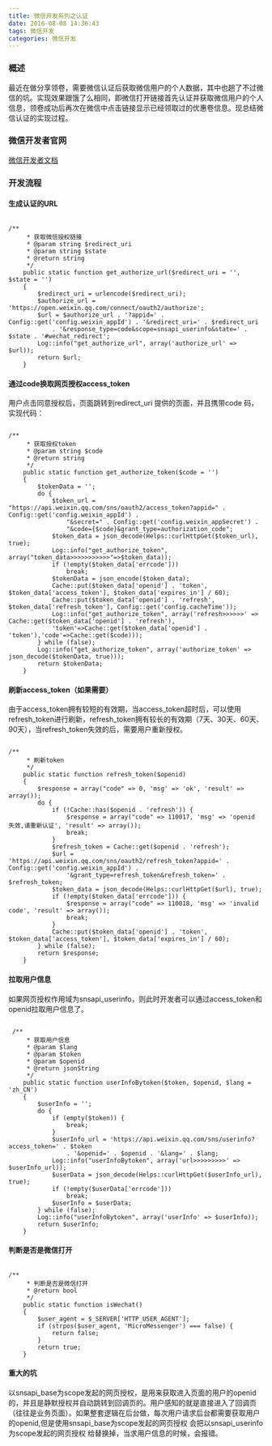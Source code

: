 ```yaml
---
title: 微信开发系列之认证
date: 2016-08-08 14:36:43
tags: 微信开发
categories: 微信开发
---
```


### 概述
最近在做分享领卷，需要微信认证后获取微信用户的个人数据，其中也趟了不过微信的坑。实现效果跟饿了么相同，即微信打开链接首先认证并获取微信用户的个人信息，领卷成功后再次在微信中点击链接显示已经领取过的优惠卷信息。现总结微信认证的实现过程。

<!--more-->

### 微信开发者官网
[微信开发者文档](https://mp.weixin.qq.com/wiki/home/index.html)

### 开发流程

#### 生成认证的URL
<pre><code>
/**
     * 获取微信授权链接
     * @param string $redirect_uri
     * @param string $state
     * @return string
     */
    public static function get_authorize_url($redirect_uri = '', $state = '')
    {
        $redirect_uri = urlencode($redirect_uri);
        $authorize_url = 'https://open.weixin.qq.com/connect/oauth2/authorize';
        $url = $authorize_url . '?appid=' . Config::get('config.weixin_appId') . '&redirect_uri=' . $redirect_uri
            . '&response_type=code&scope=snsapi_userinfo&state=' . $state . '#wechat_redirect';
        Log::info("get_authorize_url", array('authorize_url' => $url));
        return $url;
    }
</code></pre>

#### 通过code换取网页授权access_token
用户点击同意授权后，页面跳转到redirect_uri 提供的页面，并且携带code 码，实现代码：
<pre><code>
/**
     * 获取授权token
     * @param string $code
     * @return string
     */
    public static function get_authorize_token($code = '')
    {
        $tokenData = '';
        do {
            $token_url = "https://api.weixin.qq.com/sns/oauth2/access_token?appid=" . Config::get('config.weixin_appId') .
                "&secret=" . Config::get('config.weixin_appSecret') .
                "&code={$code}&grant_type=authorization_code";
            $token_data = json_decode(Helps::curlHttpGet($token_url), true);
            Log::info("get_authorize_token", array("token_data>>>>>>>>>>>"=>$token_data));
            if (!empty($token_data['errcode']))
                break;
            $tokenData = json_encode($token_data);
            Cache::put($token_data['openid'] . 'token', $token_data['access_token'], $token_data['expires_in'] / 60);
            Cache::put($token_data['openid'] . 'refresh', $token_data['refresh_token'], Config::get('config.cacheTime'));
            Log::info("get_authorize_token", array('refresh>>>>>>' => Cache::get($token_data['openid'] . 'refresh'),
            'token'=>Cache::get($token_data['openid'] . 'token'),'code'=>Cache::get($code)));
        } while (false);
        Log::info("get_authorize_token", array('authorize_token' => json_decode($tokenData, true)));
        return $tokenData;
    }
</pre></code>

#### 刷新access_token（如果需要）
由于access_token拥有较短的有效期，当access_token超时后，可以使用refresh_token进行刷新，refresh_token拥有较长的有效期（7天、30天、60天、90天），当refresh_token失效的后，需要用户重新授权。
<pre><code>
/**
     * 刷新token
     */
    public static function refresh_token($openid)
    {
        $response = array("code" => 0, 'msg' => 'ok', 'result' => array());
        do {
            if (!Cache::has($openid . 'refresh')) {
                $response = array("code" => 110017, 'msg' => 'openid 失效,请重新认证', 'result' => array());
                break;
            }
            $refresh_token = Cache::get($openid . 'refresh');
            $url = 'https://api.weixin.qq.com/sns/oauth2/refresh_token?appid=' . Config::get('config.weixin_appId') .
                '&grant_type=refresh_token&refresh_token=' . $refresh_token;
            $token_data = json_decode(Helps::curlHttpGet($url), true);
            if (!empty($token_data['errcode'])) {
                $response = array("code" => 110018, 'msg' => 'invalid code', 'result' => array());
                break;
            }
            Cache::put($token_data['openid'] . 'token', $token_data['access_token'], $token_data['expires_in'] / 60);
        } while (false);
        return $response;
    }
</pre></code>

#### 拉取用户信息
如果网页授权作用域为snsapi_userinfo，则此时开发者可以通过access_token和openid拉取用户信息了。
<pre><code>
 /**
     * 获取用户信息
     * @param $lang
     * @param $token
     * @param $openid
     * @return jsonString
     */
    public static function userInfoBytoken($token, $openid, $lang = 'zh_CN')
    {
        $userInfo = '';
        do {
            if (empty($token)) {
                break;
            }
            $userInfo_url = 'https://api.weixin.qq.com/sns/userinfo?access_token=' . $token
                . '&openid=' . $openid . '&lang=' . $lang;
            Log::info("userInfoBytoken", array('url>>>>>>>>>' => $userInfo_url));
            $userData = json_decode(Helps::curlHttpGet($userInfo_url), true);
            if (!empty($userData['errcode']))
                break;
            $userInfo = $userData;
        } while (false);
        Log::info("userInfoBytoken", array('userInfo' => $userInfo));
        return $userInfo;
    }
</pre></code>

#### 判断是否是微信打开
<pre><code>
/**
     * 判断是否是微信打开
     * @return bool
     */
    public static function isWechat()
    {
        $user_agent = $_SERVER['HTTP_USER_AGENT'];
        if (strpos($user_agent, 'MicroMessenger') === false) {
            return false;
        }
        return true;
    }
</pre></code>

#### 重大的坑
以snsapi_base为scope发起的网页授权，是用来获取进入页面的用户的openid的，并且是静默授权并自动跳转到回调页的。用户感知的就是直接进入了回调页（往往是业务页面）。如果整套逻辑在后台做，每次用户请求后台都需要获取用户的openid,但是使用snsapi_base为scope发起的网页授权 会把以snsapi_userinfo为scope发起的网页授权 给替换掉，当求用户信息的时候，会报错。